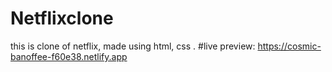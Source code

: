 # Netflixclone
this is clone of netflix, made using html, css .
#live preview:  https://cosmic-banoffee-f60e38.netlify.app
